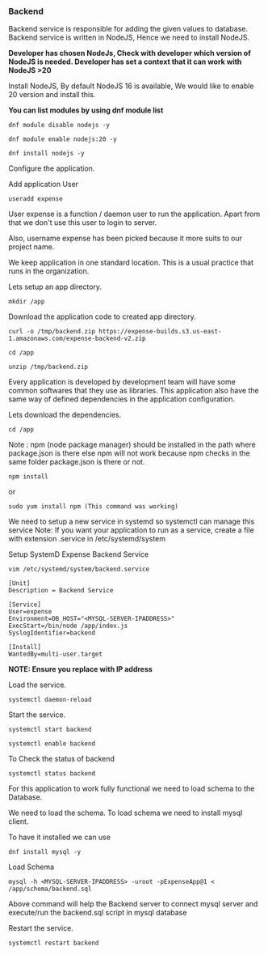 ### Backend
Backend service is responsible for adding the given values to database. Backend service is written in NodeJS, Hence we need to install NodeJS.

**Developer has chosen NodeJs, Check with developer which version of NodeJS is needed. Developer has set a context that it can work with NodeJS >20**

Install NodeJS, By default NodeJS 16 is available, We would like to enable 20 version and install this.

**You can list modules by using dnf module list**

```
dnf module disable nodejs -y
```
```
dnf module enable nodejs:20 -y
```

```
dnf install nodejs -y
```

Configure the application.

Add application User
```
useradd expense
```

User expense is a function / daemon user to run the application. Apart from that we don't use this user to login to server.

Also, username expense has been picked because it more suits to our project name.

We keep application in one standard location. This is a usual practice that runs in the organization.

Lets setup an app directory.

```
mkdir /app
```

Download the application code to created app directory.

```
curl -o /tmp/backend.zip https://expense-builds.s3.us-east-1.amazonaws.com/expense-backend-v2.zip
```
```
cd /app
```
```
unzip /tmp/backend.zip
```

Every application is developed by development team will have some common softwares that they use as libraries. This application also have the same way of defined dependencies in the application configuration.

Lets download the dependencies.

```
cd /app
```
Note : npm (node package manager) should be installed in the path where package.json is there else npm will not work because npm checks in the same folder package.json is there or not.

```
npm install
```
or
```
sudo yum install npm (This command was working)
```

We need to setup a new service in systemd so systemctl can manage this service
  Note: If you want your application to run as a service, create a file with extension .service in /etc/systemd/system

Setup SystemD Expense Backend Service
```
vim /etc/systemd/system/backend.service
```

```
[Unit]
Description = Backend Service

[Service]
User=expense
Environment=DB_HOST="<MYSQL-SERVER-IPADDRESS>"
ExecStart=/bin/node /app/index.js
SyslogIdentifier=backend

[Install]
WantedBy=multi-user.target
```

**NOTE: Ensure you replace <MYSQL-SERVER-IPADDRESS> with IP address**

Load the service.

```
systemctl daemon-reload
```

Start the service.
```
systemctl start backend
```
```
systemctl enable backend
```
To Check the status of backend
```
systemctl status backend
```

For this application to work fully functional we need to load schema to the Database.

We need to load the schema. To load schema we need to install mysql client.

To have it installed we can use

```
dnf install mysql -y
```

Load Schema

```
mysql -h <MYSQL-SERVER-IPADDRESS> -uroot -pExpenseApp@1 < /app/schema/backend.sql
```
Above command will help the Backend server to connect mysql server and execute/run the backend.sql script in mysql database

Restart the service.
```
systemctl restart backend
```
